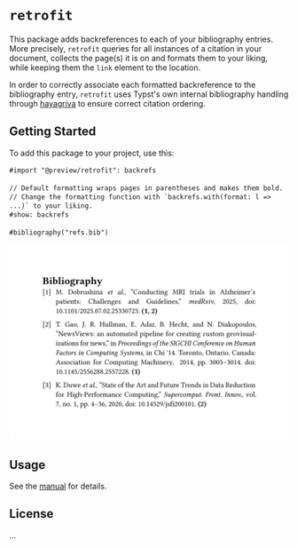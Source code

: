 # `retrofit`

This package adds backreferences to each of your bibliography entries. More precisely, `retrofit` queries for all instances of a citation in your document, collects the page(s) it is on and formats them to your liking, while keeping them the `link` element to the location.

In order to correctly associate each formatted backreference to the bibliography entry, `retrofit` uses Typst's own internal bibliography handling through [hayagriva](https://github.com/typst/hayagriva) to ensure correct citation ordering.

## Getting Started

To add this package to your project, use this:

```typ
#import "@preview/retrofit": backrefs

// Default formatting wraps pages in parentheses and makes them bold.
// Change the formatting function with `backrefs.with(format: l => ...)` to your liking.
#show: backrefs

#bibliography("refs.bib")
```

<picture>
  <source media="(prefers-color-scheme: dark)" srcset="./ieee-dark.svg">
  <img src="./ieee.svg">
</picture>

## Usage

See the [manual]("docs/docs.pdf") for details.

## License

...
